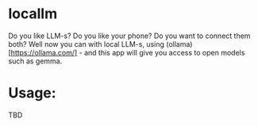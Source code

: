 # locallm

Do you like LLM-s? Do you like your phone? Do you want to connect them both? Well now you can with local LLM-s, using (ollama)[https://ollama.com/] - and this app will give you access to open models such as gemma.  

# Usage:  
TBD
